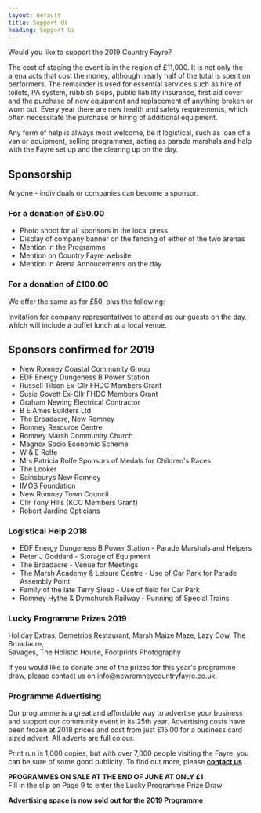 ```yaml
---
layout: default
title: Support Us
heading: Support Us
---
```

Would you like to support the 2019 Country Fayre?

The cost of staging the event is in the region of £11,000. It is not only the arena acts that cost the money, although nearly half of the total is spent on performers. The remainder is used for essential services such as hire of toilets, PA system, rubbish skips, public liability insurance, first aid cover and the purchase of new equipment and replacement of anything broken or worn out. Every year there are new health and safety requirements, which often necessitate the purchase or hiring of additional equipment.

Any form of help is always most welcome, be it logistical, such as loan of a van or equipment, selling  programmes, acting as parade marshals and help with the Fayre set up and the clearing up on the day.

## Sponsorship

Anyone - individuals or companies can become a sponsor.

<div class="row">
  <div class="col-xs-12 col-sm-6">
    <div class="panel panel-default">
      <div class="panel-heading">
        <h3 class="panel-title">For a donation of &pound;50.00</h3>
      </div>
      <div class="panel-body">
        <ul>
          <li>Photo shoot for all sponsors in the local press</li>
          <li>Display of company banner on the fencing of either of the two arenas</li>
          <li>Mention in the Programme</li>
          <li>Mention on Country Fayre website</li>
          <li>Mention in Arena Annoucements on the day</li>
        </ul>
      </div>
    </div>
  </div>
  <div class="col-xs-12 col-sm-6">
    <div class="panel panel-default">
      <div class="panel-heading">
        <h3 class="panel-title">For a donation of &pound;100.00</h3>
      </div>
      <div class="panel-body">
        <p>We offer the same as for &pound;50, plus the following:</p>
        <p>Invitation for company representatives to attend as our guests on the day, which will include a buffet lunch at a local venue.</p>
      </div>
    </div>
  </div>
</div>

## Sponsors confirmed for 2019

* New Romney Coastal Community Group
* EDF Energy Dungeness B Power Station
* Russell Tilson Ex-Cllr FHDC Members Grant 
* Susie Govett Ex-Cllr FHDC Members Grant
* Graham Newing Electrical Contractor
* B E Ames Builders Ltd
* The Broadacre, New Romney
* Romney Resource Centre
* Romney Marsh Community Church
* Magnox Socio Economic Scheme
* W & E Rolfe
* Mrs Patricia Rolfe Sponsors of Medals for Children's Races
* The Looker
* Sainsburys New Romney
* IMOS Foundation
* New Romney Town Council
* Cllr Tony Hills (KCC Members Grant)
* Robert Jardine Opticians

### Logistical Help 2018

* EDF Energy Dungeness B Power Station - Parade Marshals and Helpers
* Peter J Goddard - Storage of Equipment
* The Broadacre - Venue for Meetings
* The Marsh Academy & Leisure Centre - Use of Car Park for Parade Assembly Point
* Family of the late Terry Sleap - Use of field for Car Park
* Romney Hythe & Dymchurch Railway - Running of Special Trains

### Lucky Programme Prizes 2019

Holiday Extras, Demetrios Restaurant, Marsh Maize Maze, Lazy Cow, The Broadacre,\
Savages, The Holistic House, Footprints Photography

If you would like to donate one of the prizes for this year's programme draw, please contact us on info@newromneycountryfayre.co.uk.

### Programme Advertising

Our programme is a great and affordable way to advertise your business and support our community event in its 25th year.  Advertising costs have been frozen at 2018 prices and cost from just £15.00 for a business card sized advert. All adverts are full colour.

Print run is 1,000 copies, but with over 7,000 people visiting the Fayre, you can be sure of some good publicity.   To find out more, please **[contact us](/contactUs) .**

**PROGRAMMES ON SALE AT THE END OF JUNE AT ONLY £1**\
Fill in the slip on Page 9 to enter the Lucky Programme Prize Draw

**Advertising space is now sold out for the 2019 Programme**
